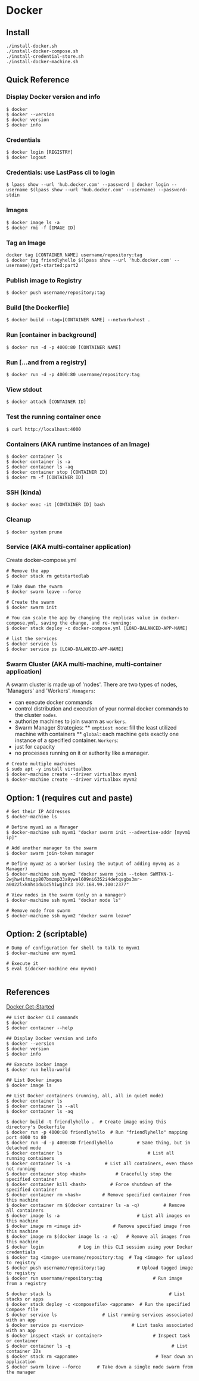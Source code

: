 # Docker 

## Install ##

```
./install-docker.sh
./install-docker-compose.sh
./install-credential-store.sh
./install-docker-machine.sh
```

## Quick Reference ##


### Display Docker version and info
```
$ docker
$ docker --version
$ docker version
$ docker info
```

### Credentials 
```
$ docker login [REGISTRY]
$ docker logout
```

### Credentials: use LastPass cli to login
```
$ lpass show --url 'hub.docker.com' --password | docker login --username $(lpass show --url 'hub.docker.com' --username) --password-stdin
```

### Images
```
$ docker image ls -a
$ docker rmi -f [IMAGE ID] 
```

### Tag an Image
```
docker tag [CONTAINER NAME] username/repository:tag
$ docker tag friendlyhello $(lpass show --url 'hub.docker.com' --username)/get-started:part2
```

### Publish image to Registry
```
$ docker push username/repository:tag
```

### Build [the Dockerfile]
```
$ docker build --tag=[CONTAINER NAME] --network=host . 
```

### Run [container in background]
```
$ docker run -d -p 4000:80 [CONTAINER NAME]
```

### Run [...and from a registry]
```
$ docker run -d -p 4000:80 username/repository:tag
```

### View stdout 
```
$ docker attach [CONTAINER ID]
```

### Test the running container once
```
$ curl http://localhost:4000
```

### Containers (AKA runtime instances of an Image)
```
$ docker container ls
$ docker container ls -a  
$ docker container ls -aq
$ docker container stop [CONTAINER ID]
$ docker rm -f [CONTAINER ID] 
```

### SSH (kinda)
```
$ docker exec -it [CONTAINER ID] bash
```

### Cleanup
```
$ docker system prune
```

### Service (AKA multi-container application)
Create docker-compose.yml
```
# Remove the app
$ docker stack rm getstartedlab

# Take down the swarm
$ docker swarm leave --force

# Create the swarm
$ docker swarm init

# You can scale the app by changing the replicas value in docker-compose.yml, saving the change, and re-running:
$ docker stack deploy -c docker-compose.yml [LOAD-BALANCED-APP-NAME]

# list the services
$ docker service ls
$ docker service ps [LOAD-BALANCED-APP-NAME]

```

### Swarm Cluster (AKA multi-machine, multi-container application)
A swarm cluster is made up of 'nodes'.  There are two types of nodes, 'Managers' and 'Workers'.
`Managers`:
* can execute docker commands
* control distribution and execution of your normal docker commands to the cluster `nodes`.
* authorize machines to join swarm as `workers`.
* Swarm Manager Strategies:
** `emptiest node`: fill the least utilized machine with containers
** `global`: each machine gets exactly one instance of a specified container.
`Workers`:
* just for capacity
* no processes running on it or authority like a manager. 
```
# Create multiple machines
$ sudo apt -y install virtualbox
$ docker-machine create --driver virtualbox myvm1
$ docker-machine create --driver virtualbox myvm2
```

## Option: 1 (requires cut and paste)
```
# Get their IP Addresses
$ docker-machine ls

# Define myvm1 as a Manager
$ docker-machine ssh myvm1 "docker swarm init --advertise-addr [myvm1 ip]"

# Add another manager to the swarm
$ docker swarm join-token manager

# Define myvm2 as a Worker (using the output of adding myvmq as a Manager)
$ docker-machine ssh myvm2 "docker swarm join --token SWMTKN-1-2wjhw4ifmigp807bmzmp33a9ywel609ni6352i4detqsgbs3mr-a0022lxknhs1du1c5hiwg1hc3 192.168.99.100:2377"

# View nodes in the swarm (only on a manager)
$ docker-machine ssh myvm1 "docker node ls"

# Remove node from swarm
$ docker-machine ssh myvm2 "docker swarm leave"
```

## Option: 2 (scriptable)
```
# Dump of configuration for shell to talk to myvm1
$ docker-machine env myvm1

# Execute it
$ eval $(docker-machine env myvm1)


```

## References ##

[Docker Get-Started](https://docs.docker.com/get-started/)

```
## List Docker CLI commands
$ docker
$ docker container --help

## Display Docker version and info
$ docker --version
$ docker version
$ docker info

## Execute Docker image
$ docker run hello-world

## List Docker images
$ docker image ls

## List Docker containers (running, all, all in quiet mode)
$ docker container ls
$ docker container ls --all
$ docker container ls -aq

$ docker build -t friendlyhello .  # Create image using this directory's Dockerfile
$ docker run -p 4000:80 friendlyhello  # Run "friendlyhello" mapping port 4000 to 80
$ docker run -d -p 4000:80 friendlyhello         # Same thing, but in detached mode
$ docker container ls                                # List all running containers
$ docker container ls -a             # List all containers, even those not running
$ docker container stop <hash>           # Gracefully stop the specified container
$ docker container kill <hash>         # Force shutdown of the specified container
$ docker container rm <hash>        # Remove specified container from this machine
$ docker container rm $(docker container ls -a -q)         # Remove all containers
$ docker image ls -a                             # List all images on this machine
$ docker image rm <image id>            # Remove specified image from this machine
$ docker image rm $(docker image ls -a -q)   # Remove all images from this machine
$ docker login             # Log in this CLI session using your Docker credentials
$ docker tag <image> username/repository:tag  # Tag <image> for upload to registry
$ docker push username/repository:tag            # Upload tagged image to registry
$ docker run username/repository:tag                   # Run image from a registry

$ docker stack ls                                            # List stacks or apps
$ docker stack deploy -c <composefile> <appname>  # Run the specified Compose file
$ docker service ls                 # List running services associated with an app
$ docker service ps <service>                  # List tasks associated with an app
$ docker inspect <task or container>                   # Inspect task or container
$ docker container ls -q                                      # List container IDs
$ docker stack rm <appname>                             # Tear down an application
$ docker swarm leave --force      # Take down a single node swarm from the manager
```
